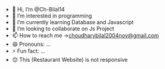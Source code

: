 - 👋 Hi, I’m @Ch-Bilal14
- 👀 I’m interested in programming
- 🌱 I’m currently learning Database and Javascript
- 💞️ I’m looking to collaborate on Js Project
- 📫 How to reach me ->choudharybilal2004nov@gmail.com
- 😄 Pronouns: ...
- ⚡ Fun fact: ...
- 😊  This (Restaurant Website) is not responsive

<!---
Ch-Bilal14/Ch-Bilal14 is a ✨ special ✨ repository because its `README.md` (this file) appears on your GitHub profile.
You can click the Preview link to take a look at your changes.
--->
